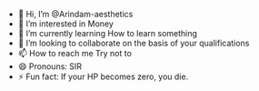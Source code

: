 - 👋 Hi, I’m @Arindam-aesthetics
- 👀 I’m interested in Money    
- 🌱 I’m currently learning How to learn something
- 💞️ I’m looking to collaborate on the basis of your qualifications
- 📫 How to reach me Try not to
- 😄 Pronouns: SIR
- ⚡ Fun fact: If your HP becomes zero, you die.

<!---
Arindam-aesthetics/Arindam-aesthetics is a ✨ special ✨ repository because its `README.md` (this file) appears on your GitHub profile.
You can click the Preview link to take a look at your changes.
--->
